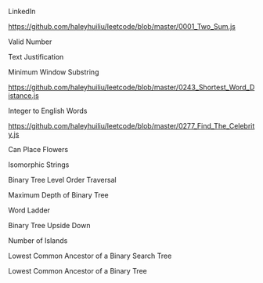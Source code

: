 LinkedIn

https://github.com/haleyhuiliu/leetcode/blob/master/0001_Two_Sum.js

Valid Number

Text Justification

Minimum Window Substring

https://github.com/haleyhuiliu/leetcode/blob/master/0243_Shortest_Word_Distance.js

Integer to English Words

https://github.com/haleyhuiliu/leetcode/blob/master/0277_Find_The_Celebrity.js

Can Place Flowers

Isomorphic Strings

Binary Tree Level Order Traversal

Maximum Depth of Binary Tree

Word Ladder

Binary Tree Upside Down

Number of Islands

Lowest Common Ancestor of a Binary Search Tree

Lowest Common Ancestor of a Binary Tree
